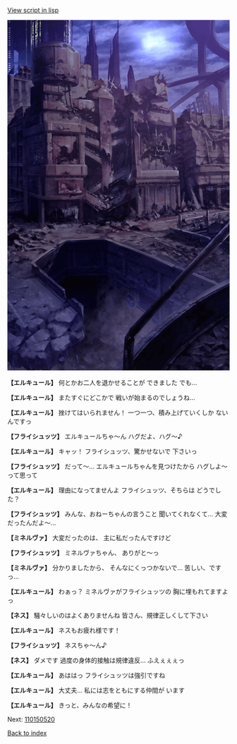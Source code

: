 [View script in lisp](../scripts/110150513.txt)

![devastated_city_night.png](../images/backgrounds/devastated_city_night.png)

**【エルキュール】**
何とかお二人を退かせることが
できました
でも…

**【エルキュール】**
またすぐにどこかで
戦いが始まるのでしょうね…

**【エルキュール】**
挫けてはいられません！
一つ一つ、積み上げていくしか
ないんですっ

**【フライシュッツ】**
エルキュールちゃ～ん
ハグだよ、ハグ～♪

**【エルキュール】**
キャッ！
フライシュッツ、驚かせないで
下さいっ

**【フライシュッツ】**
だって～…
エルキュールちゃんを見つけたから
ハグしよ～って思って

**【エルキュール】**
理由になってませんよ
フライシュッツ、そちらは
どうでした？

**【フライシュッツ】**
みんな、おねーちゃんの言うこと
聞いてくれなくて…
大変だったんだよ～…

**【ミネルヴァ】**
大変だったのは、
主に私だったんですけど

**【フライシュッツ】**
ミネルヴァちゃん、
ありがと～っ

**【ミネルヴァ】**
分かりましたから、
そんなにくっつかないで…
苦しい、ですっ…

**【エルキュール】**
わぁっ？
ミネルヴァがフライシュッツの
胸に埋もれてますよっ

**【ネス】**
騒々しいのはよくありませんね
皆さん、規律正しくして下さい

**【エルキュール】**
ネスもお疲れ様です！

**【フライシュッツ】**
ネスちゃ～ん♪

**【ネス】**
ダメです
過度の身体的接触は規律違反…
ふえぇぇぇっ

**【エルキュール】**
あははっ
フライシュッツは強引ですね

**【エルキュール】**
大丈夫…
私には志をともにする仲間が
います

**【エルキュール】**
きっと、みんなの希望に！

Next: [110150520](110150520.md)

[Back to index](index.md)
